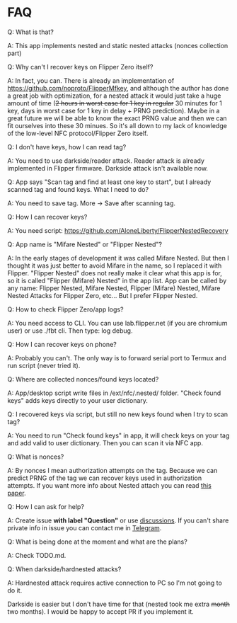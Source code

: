 # FAQ

Q: What is that?

A: This app implements nested and static nested attacks (nonces collection part)

Q: Why can't I recover keys on Flipper Zero itself?

A: In fact, you can. There is already an implementation of https://github.com/noproto/FlipperMfkey, and although the author has done a great job with optimization, for a nested attack it would just take a huge amount of time (~~2 hours in worst case for 1 key in regular~~ 30 minutes for 1 key, days in worst case for 1 key in delay + PRNG prediction). Maybe in a great future we will be able to know the exact PRNG value and then we can fit ourselves into these 30 minues. So it's all down to my lack of knowledge of the low-level NFC protocol/Flipper Zero itself.

Q: I don't have keys, how I can read tag?

A: You need to use darkside/reader attack. Reader attack is already implemented in Flipper firmware. Darkside attack isn't available now.

Q: App says "Scan tag and find at least one key to start", but I already scanned tag and found keys. What I need to do?

A: You need to save tag. More -> Save after scanning tag.

Q: How I can recover keys?

A: You need script: https://github.com/AloneLiberty/FlipperNestedRecovery

Q: App name is "Mifare Nested" or "Flipper Nested"?

A: In the early stages of development it was called Mifare Nested. But then I thought it was just better to avoid Mifare in the name, so I replaced it with Flipper. "Flipper Nested" does not really make it clear what this app is for, so it is called "Flipper (Mifare) Nested" in the app list. App can be called by any name: Flipper Nested, Mifare Nested, Flipper (Mifare) Nested, Mifare Nested Attacks for Flipper Zero, etc... But I prefer Flipper Nested.

Q: How to check Flipper Zero/app logs?

A: You need access to CLI. You can use lab.flipper.net (if you are chromium user) or use ./fbt cli. Then type: log debug.

Q: How I can recover keys on phone?

A: Probably you can't. The only way is to forward serial port to Termux and run script (never tried it).

Q: Where are collected nonces/found keys located?

A: App/desktop script write files in /ext/nfc/.nested/ folder. "Check found keys" adds keys directly to your user dictionary.

Q: I recovered keys via script, but still no new keys found when I try to scan tag?

A: You need to run "Check found keys" in app, it will check keys on your tag and add valid to user dictionary. Then you can scan it via NFC app.

Q: What is nonces?

A: By nonces I mean authorization attempts on the tag. Because we can predict PRNG of the tag we can recover keys used in authorization attempts. If you want more info about Nested attach you can read [this paper](https://www.cs.umd.edu/~jkatz/security/downloads/Mifare3.pdf).

Q: How I can ask for help?

A: Create issue **with label "Question"** or use [discussions](https://github.com/AloneLiberty/FlipperNested/discussions). If you can't share private info in issue you can contact me in [Telegram](https://t.me/liberydev). 

Q: What is being done at the moment and what are the plans?

A: Check TODO.md. 

Q: When darkside/hardnested attacks?

A: Hardnested attack requires active connection to PC so I'm not going to do it. 

Darkside is easier but I don't have time for that (nested took me extra ~~month~~ two months). I would be happy to accept PR if you implement it.
